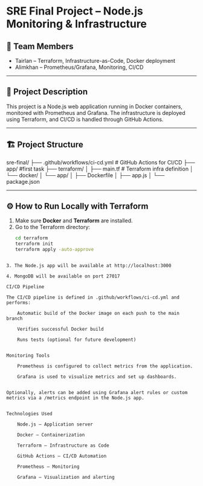 # SRE Final Project – Node.js Monitoring & Infrastructure

## 👥 Team Members
- Tairlan – Terraform, Infrastructure-as-Code, Docker deployment
- Alimkhan – Prometheus/Grafana, Monitoring, CI/CD

---

## 🚀 Project Description

This project is a Node.js web application running in Docker containers, monitored with Prometheus and Grafana. The infrastructure is deployed using Terraform, and CI/CD is handled through GitHub Actions.

---

## 🏗️ Project Structure



sre-final/
├── .github/workflows/ci-cd.yml # GitHub Actions for CI/CD
├── app/ #first task
├── terraform/
│ ├── main.tf # Terraform infra definition
│ └── docker/
│ └── app/
│ ├── Dockerfile
│ ├── app.js
│ └── package.json


---

## ⚙️ How to Run Locally with Terraform

1. Make sure **Docker** and **Terraform** are installed.
2. Go to the Terraform directory:
   ```bash
   cd terraform
   terraform init
   terraform apply -auto-approve
```

3. The Node.js app will be available at http://localhost:3000

4. MongoDB will be available on port 27017

CI/CD Pipeline

The CI/CD pipeline is defined in .github/workflows/ci-cd.yml and performs:

    Automatic build of the Docker image on each push to the main branch

    Verifies successful Docker build

    Runs tests (optional for future development)


Monitoring Tools

    Prometheus is configured to collect metrics from the application.

    Grafana is used to visualize metrics and set up dashboards.


Optionally, alerts can be added using Grafana alert rules or custom metrics via a /metrics endpoint in the Node.js app.


Technologies Used

    Node.js – Application server

    Docker – Containerization

    Terraform – Infrastructure as Code

    GitHub Actions – CI/CD Automation

    Prometheus – Monitoring

    Grafana – Visualization and alerting


